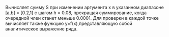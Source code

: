 Вычисляет сумму S при изменении аргумента х в указанном диапазоне [a,b] = [0.2,1] с шагом h = 0.08,
прекращая суммирование,  когда очередной член станет меньше 0.0001. 
Для проверки в каждой точке вычисляет также функцию y=f(x),представляющую собой аналитическое выражение ряда. 
